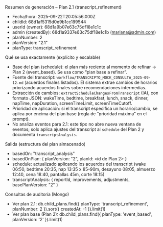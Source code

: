 Resumen de generación – Plan 2.1 (transcript_refinement)

- Fecha/hora: 2025-09-22T20:05:56.000Z
- childId: 68d1af5315d0e9b1cc189544
- userId (owner): 68d1a9b07e63c75df18e1c1c
- admin (createdBy): 68d1a9337e63c75df18e1c1b (mariana@admin.com)
- planNumber: 2
- planVersion: "2.1"
- planType: transcript_refinement

Qué se usa exactamente (explícito y escalable)

- Base del plan (schedule): el plan más reciente al momento de refinar → Plan 2 (event_based). Se usa como “plan base a refinar”.
- Fuente del transcript: `workflow/TRANSCRIPTO_MOCK_CONSULTA_2025-09-12.md` (acuerdos finales listados). El sistema extrae cambios de horarios priorizando acuerdos finales sobre recomendaciones intermedias.
- Extracción de cambios: `extractScheduleChangesFromTranscript` (IA), con formato JSON: wakeTime, bedtime, breakfast, lunch, snack, dinner, napTime, napDuration, screenTimeLimit, screenTimeCutoff.
- Prioridad de aplicación: si el transcript especifica un horario/cambio, se aplica por encima del plan base (regla de “prioridad máxima” en el prompt).
- No analiza eventos para 2.1: este tipo no abre nueva ventana de eventos; solo aplica ajustes del transcript al `schedule` del Plan 2 y documenta `transcriptAnalysis`.

Salida (estructura del plan almacenado)

- basedOn: "transcript_analysis"
- basedOnPlan: { planVersion: "2", planId: <id de Plan 2> }
- schedule: actualizado aplicando los acuerdos del transcript (wake 06:50, bedtime 20:35, nap 13:35 x 85–90m, desayuno 08:05, almuerzo 12:40, cena 18:40, pantallas 45m, corte 18:15)
- transcriptAnalysis: { reportId, improvements, adjustments, basePlanVersion: "2" }

Consultas de auditoría (Mongo)

- Ver plan 2.1:
  db.child_plans.find({ planType: 'transcript_refinement', planNumber: 2 }).sort({ createdAt: -1 }).limit(1)
- Ver plan base (Plan 2):
  db.child_plans.find({ planType: 'event_based', planVersion: '2' }).limit(1)
